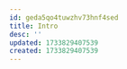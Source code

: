 ```yaml
---
id: geda5qo4tuwzhv73hnf4sed
title: Intro
desc: ''
updated: 1733829407539
created: 1733829407539
---
```

